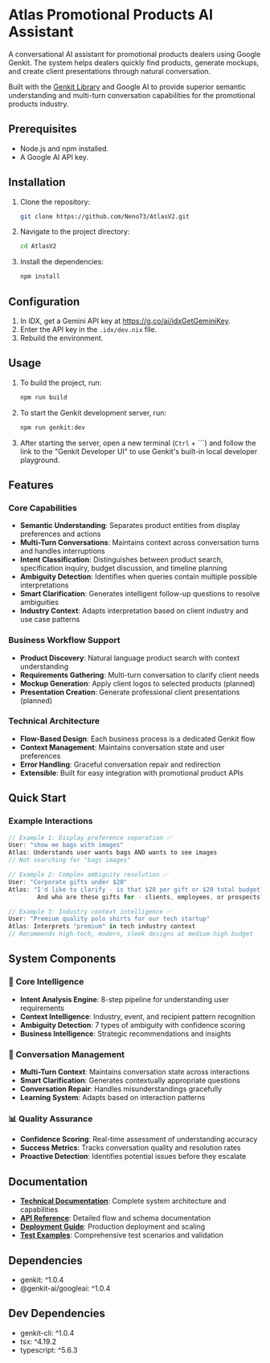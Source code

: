 # Atlas Promotional Products AI Assistant

A conversational AI assistant for promotional products dealers using Google Genkit. The system helps dealers quickly find products, generate mockups, and create client presentations through natural conversation.

Built with the [Genkit Library](https://github.com/firebase/genkit) and Google AI to provide superior semantic understanding and multi-turn conversation capabilities for the promotional products industry.

## Prerequisites

*   Node.js and npm installed.
*   A Google AI API key.

## Installation

1.  Clone the repository:
    ```bash
    git clone https://github.com/Neno73/AtlasV2.git
    ```
2.  Navigate to the project directory:
    ```bash
    cd AtlasV2
    ```
3.  Install the dependencies:
    ```bash
    npm install
    ```

## Configuration

1.  In IDX, get a Gemini API key at https://g.co/ai/idxGetGeminiKey.
2.  Enter the API key in the `.idx/dev.nix` file.
3.  Rebuild the environment.

## Usage

1.  To build the project, run:
    ```bash
    npm run build
    ```
2.  To start the Genkit development server, run:
    ```bash
    npm run genkit:dev
    ```
3.  After starting the server, open a new terminal (`Ctrl` + `\``) and follow the link to the "Genkit Developer UI" to use Genkit's built-in local developer playground.

## Features

### Core Capabilities
- **Semantic Understanding**: Separates product entities from display preferences and actions
- **Multi-Turn Conversations**: Maintains context across conversation turns and handles interruptions
- **Intent Classification**: Distinguishes between product search, specification inquiry, budget discussion, and timeline planning
- **Ambiguity Detection**: Identifies when queries contain multiple possible interpretations
- **Smart Clarification**: Generates intelligent follow-up questions to resolve ambiguities
- **Industry Context**: Adapts interpretation based on client industry and use case patterns

### Business Workflow Support
- **Product Discovery**: Natural language product search with context understanding
- **Requirements Gathering**: Multi-turn conversation to clarify client needs
- **Mockup Generation**: Apply client logos to selected products (planned)
- **Presentation Creation**: Generate professional client presentations (planned)

### Technical Architecture
- **Flow-Based Design**: Each business process is a dedicated Genkit flow
- **Context Management**: Maintains conversation state and user preferences
- **Error Handling**: Graceful conversation repair and redirection
- **Extensible**: Built for easy integration with promotional product APIs

## Quick Start

### Example Interactions

```typescript
// Example 1: Display preference separation ✅
User: "show me bags with images"
Atlas: Understands user wants bags AND wants to see images
// Not searching for "bags images"

// Example 2: Complex ambiguity resolution ✅  
User: "Corporate gifts under $20"
Atlas: "I'd like to clarify - is that $20 per gift or $20 total budget? 
        And who are these gifts for - clients, employees, or prospects?"

// Example 3: Industry context intelligence ✅
User: "Premium quality polo shirts for our tech startup"  
Atlas: Interprets "premium" in tech industry context
// Recommends high-tech, modern, sleek designs at medium-high budget
```

## System Components

### 🧠 Core Intelligence
- **Intent Analysis Engine**: 8-step pipeline for understanding user requirements
- **Context Intelligence**: Industry, event, and recipient pattern recognition
- **Ambiguity Detection**: 7 types of ambiguity with confidence scoring
- **Business Intelligence**: Strategic recommendations and insights

### 🔄 Conversation Management  
- **Multi-Turn Context**: Maintains conversation state across interactions
- **Smart Clarification**: Generates contextually appropriate questions
- **Conversation Repair**: Handles misunderstandings gracefully
- **Learning System**: Adapts based on interaction patterns

### 📊 Quality Assurance
- **Confidence Scoring**: Real-time assessment of understanding accuracy
- **Success Metrics**: Tracks conversation quality and resolution rates
- **Proactive Detection**: Identifies potential issues before they escalate

## Documentation

- **[Technical Documentation](./ATLAS_DOCUMENTATION.md)**: Complete system architecture and capabilities
- **[API Reference](./API_REFERENCE.md)**: Detailed flow and schema documentation  
- **[Deployment Guide](./DEPLOYMENT_GUIDE.md)**: Production deployment and scaling
- **[Test Examples](./src/test-examples.ts)**: Comprehensive test scenarios and validation

## Dependencies

*   genkit: ^1.0.4
*   @genkit-ai/googleai: ^1.0.4

## Dev Dependencies

*   genkit-cli: ^1.0.4
*   tsx: ^4.19.2
*   typescript: ^5.6.3
